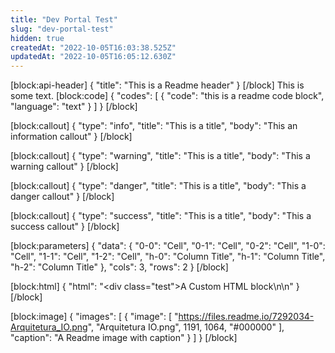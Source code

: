 ```yaml
---
title: "Dev Portal Test"
slug: "dev-portal-test"
hidden: true
createdAt: "2022-10-05T16:03:38.525Z"
updatedAt: "2022-10-05T16:05:12.630Z"
---
```

[block:api-header]
{
  "title": "This is a Readme header"
}
[/block]
This is some text.
[block:code]
{
  "codes": [
    {
      "code": "this is a readme code block",
      "language": "text"
    }
  ]
}
[/block]

[block:callout]
{
  "type": "info",
  "title": "This is a title",
  "body": "This an information callout"
}
[/block]

[block:callout]
{
  "type": "warning",
  "title": "This is a title",
  "body": "This a warning callout"
}
[/block]

[block:callout]
{
  "type": "danger",
  "title": "This is a title",
  "body": "This a danger callout"
}
[/block]

[block:callout]
{
  "type": "success",
  "title": "This is a title",
  "body": "This a success callout"
}
[/block]

[block:parameters]
{
  "data": {
    "0-0": "Cell",
    "0-1": "Cell",
    "0-2": "Cell",
    "1-0": "Cell",
    "1-1": "Cell",
    "1-2": "Cell",
    "h-0": "Column Title",
    "h-1": "Column Title",
    "h-2": "Column Title"
  },
  "cols": 3,
  "rows": 2
}
[/block]

[block:html]
{
  "html": "<div class=\"test\">A Custom HTML block</div>\n\n<style>\n.test{\n  color: red\n}\n</style>"
}
[/block]

[block:image]
{
  "images": [
    {
      "image": [
        "https://files.readme.io/7292034-Arquitetura_IO.png",
        "Arquitetura IO.png",
        1191,
        1064,
        "#000000"
      ],
      "caption": "A Readme image with caption"
    }
  ]
}
[/block]